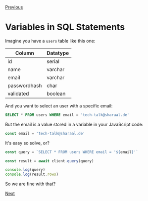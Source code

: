 [Previous](./0-introduction-relational-sql)


# Variables in SQL Statements

Imagine you have a `users` table like this one:

| Column        | Datatype      |
| ------------- | ------------- |
| id            | serial        |
| name          | varchar       |
| email         | varchar       |
| passwordhash  | char          |
| validated     | boolean       |

And you want to select an user with a specific email:

```sql
SELECT * FROM users WHERE email = 'tech-talk@sharaal.de'
```

But the email is a value stored in a variable in your JavaScript code:

```javascript
const email = 'tech-talk@sharaal.de'
```

It's easy so solve, or?

```javascript
const query = `SELECT * FROM users WHERE email = '${email}'`

const result = await client.query(query)

console.log(query)
console.log(result.rows)
```

So we are fine with that?


[Next](./2-what-are-sql-injection.md)
